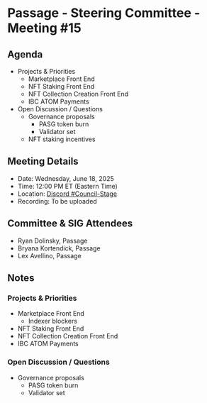 # Passage - Steering Committee - Meeting #15

## Agenda
- Projects & Priorities
  - Marketplace Front End
  - NFT Staking Front End
  - NFT Collection Creation Front End
  - IBC ATOM Payments
- Open Discussion / Questions
  - Governance proposals
    - PASG token burn
    - Validator set
  - NFT staking incentives

## Meeting Details
- Date: Wednesday, June 18, 2025
- Time: 12:00 PM ET (Eastern Time)
- Location: [Discord #Council-Stage](https://discord.gg/passage)
- Recording: To be uploaded

## Committee & SIG Attendees
- Ryan Dolinsky, Passage
- Bryana Kortendick, Passage
- Lex Avellino, Passage

##  Notes
### Projects & Priorities
- Marketplace Front End
  - Indexer blockers
- NFT Staking Front End
- NFT Collection Creation Front End
- IBC ATOM Payments

### Open Discussion / Questions
- Governance proposals
  - PASG token burn
  - Validator set

